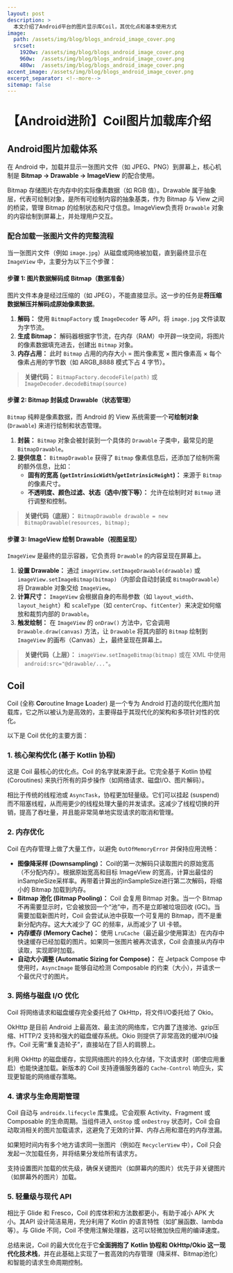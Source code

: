```yaml
---
layout: post
description: > 
  本文介绍了Android平台的图片显示库Coil，其优化点和基本使用方式
image: 
  path: /assets/img/blog/blogs_android_image_cover.png
  srcset: 
    1920w: /assets/img/blog/blogs_android_image_cover.png
    960w:  /assets/img/blog/blogs_android_image_cover.png
    480w:  /assets/img/blog/blogs_android_image_cover.png
accent_image: /assets/img/blog/blogs_android_image_cover.png
excerpt_separator: <!--more-->
sitemap: false
---
```

# 【Android进阶】Coil图片加载库介绍
## Android图片加载体系
在 Android 中，加载并显示一张图片文件（如 JPEG、PNG）到屏幕上，核心机制是 **Bitmap -> Drawable -> ImageView** 的配合使用。

Bitmap 存储图片在内存中的实际像素数据（如 RGB 值）。Drawable 属于抽象层，代表可绘制对象，是所有可绘制内容的抽象基类，作为 Bitmap 与 View 之间的桥梁，管理 Bitmap 的绘制状态和尺寸信息。ImageView负责将 `Drawable` 对象的内容绘制到屏幕上，并处理用户交互。
### 配合加载一张图片文件的完整流程
当一张图片文件（例如 `image.jpg`）从磁盘或网络被加载，直到最终显示在 `ImageView` 中，主要分为以下三个步骤：
#### 步骤 1: 图片数据解码成 Bitmap（数据准备）
图片文件本身是经过压缩的（如 JPEG），不能直接显示。这一步的任务是**将压缩数据解压并解码成原始像素数据**。
1.  **解码：** 使用 `BitmapFactory` 或 `ImageDecoder` 等 API，将 `image.jpg` 文件读取为字节流。
2.  **生成 Bitmap：** 解码器根据字节流，在内存（RAM）中开辟一块空间，将图片的像素数据填充进去，创建出 `Bitmap` 对象。
3.  **内存占用：** 此时 `Bitmap` 占用的内存大小 = 图片像素宽 × 图片像素高 × 每个像素占用的字节数（如 ARGB_8888 模式下占 4 字节）。

> **关键代码：** `BitmapFactory.decodeFile(path)` 或 `ImageDecoder.decodeBitmap(source)`

#### 步骤 2: Bitmap 封装成 Drawable（状态管理）
`Bitmap` 纯粹是像素数据，而 Android 的 View 系统需要一个**可绘制对象** (`Drawable`) 来进行绘制和状态管理。
1.  **封装：** `Bitmap` 对象会被封装到一个具体的 `Drawable` 子类中，最常见的是 `BitmapDrawable`。
2.  **提供信息：** `BitmapDrawable` 获得了 `Bitmap` 像素信息后，还添加了绘制所需的额外信息，比如：
    * **固有的宽高 (`getIntrinsicWidth`/`getIntrinsicHeight`)：** 来源于 `Bitmap` 的像素尺寸。
    * **不透明度、颜色过滤、状态（选中/按下等）：** 允许在绘制时对 `Bitmap` 进行调整和控制。

> **关键代码（底层）：** `BitmapDrawable drawable = new BitmapDrawable(resources, bitmap);`

#### 步骤 3: ImageView 绘制 Drawable（视图呈现）
`ImageView` 是最终的显示容器，它负责将 `Drawable` 的内容呈现在屏幕上。
1.  **设置 Drawable：** 通过 `imageView.setImageDrawable(drawable)` 或 `imageView.setImageBitmap(bitmap)`（内部会自动封装成 `BitmapDrawable`）将 Drawable 对象交给 `ImageView`。
2.  **计算尺寸：** `ImageView` 会根据自身的布局参数（如 `layout_width`、`layout_height`）和 `scaleType`（如 `centerCrop`、`fitCenter`）来决定如何缩放和裁剪内部的 `Drawable`。
3.  **触发绘制：** 在 `ImageView` 的 `onDraw()` 方法中，它会调用 `Drawable.draw(canvas)` 方法，让 `Drawable` 将其内部的 `Bitmap` 绘制到 `ImageView` 的画布（Canvas）上，最终呈现在屏幕上。

> **关键代码（上层）：** `imageView.setImageBitmap(bitmap)` 或在 XML 中使用 `android:src="@drawable/..."`。

## Coil
Coil (全称 **Co**routine **I**mage **L**oader) 是一个专为 Android 打造的现代化图片加载库，它之所以被认为是高效的，主要得益于其现代化的架构和多项针对性的优化。

以下是 Coil 优化的主要方面：
### 1. 核心架构优化 (基于 Kotlin 协程)
这是 Coil 最核心的优化点。Coil 的名字就来源于此。它完全基于 Kotlin 协程 (Coroutines) 来执行所有的异步操作（如网络请求、磁盘I/O、图片解码）。

相比于传统的线程池或 `AsyncTask`，协程更加轻量级。它们可以挂起 (suspend) 而不阻塞线程，从而用更少的线程处理大量的并发请求。这减少了线程切换的开销，提高了吞吐量，并且能非常简单地实现请求的取消和管理。
### 2. 内存优化
Coil 在内存管理上做了大量工作，以避免 `OutOfMemoryError` 并保持应用流畅：
* **图像降采样 (Downsampling)：** Coil的第一次解码只读取图片的原始宽高（不分配内存）。根据原始宽高和目标 ImageView 的宽高，计算出最佳的inSampleSize采样率。再带着计算出的inSampleSize进行第二次解码，将缩小的 Bitmap 加载到内存。
* **Bitmap 池化 (Bitmap Pooling)：** Coil 会复用 Bitmap 对象。当一个 Bitmap 不再需要显示时，它会被放回一个“池”中，而不是立即被垃圾回收 (GC)。当需要加载新图片时，Coil 会尝试从池中获取一个可复用的 Bitmap，而不是重新分配内存。这大大减少了 GC 的频率，从而减少了 UI 卡顿。
* **内存缓存 (Memory Cache)：** 使用 `LruCache`（最近最少使用算法）在内存中快速缓存已经加载的图片。如果同一张图片被再次请求，Coil 会直接从内存中读取，实现即时加载。
* **自动大小调整 (Automatic Sizing for Compose)：** 在 Jetpack Compose 中使用时，`AsyncImage` 能够自动检测 Composable 的约束（大小），并请求一个最优尺寸的图片。

### 3. 网络与磁盘 I/O 优化
Coil 将网络请求和磁盘缓存完全委托给了 OkHttp，将文件I/O委托给了 Okio。

OkHttp 是目前 Android 上最高效、最主流的网络库，它内置了连接池、gzip压缩、HTTP/2 支持和强大的磁盘缓存系统。Okio 则提供了非常高效的缓冲I/O操作。Coil 无需“重复造轮子”，直接站在了巨人的肩膀上。

利用 OkHttp 的磁盘缓存，实现网络图片的持久化存储，下次请求时（即使应用重启）也能快速加载。新版本的 Coil 支持遵循服务器的 `Cache-Control` 响应头，实现更智能的网络缓存策略。
### 4. 请求与生命周期管理
Coil 自动与 `androidx.lifecycle` 库集成。它会观察 Activity、Fragment 或 Composable 的生命周期。当组件进入 `onStop` 或 `onDestroy` 状态时，Coil 会自动取消相关的图片加载请求，这避免了无效的计算、内存占用和潜在的内存泄漏。

如果短时间内有多个地方请求同一张图片（例如在 `RecyclerView` 中），Coil 只会发起一次加载任务，并将结果分发给所有请求方。

支持设置图片加载的优先级，确保关键图片（如屏幕内的图片）优先于非关键图片（如屏幕外的图片）加载。
### 5. 轻量级与现代 API
相比于 Glide 和 Fresco，Coil 的库体积和方法数都更小，有助于减小 APK 大小。其API 设计简洁易用，充分利用了 Kotlin 的语言特性（如扩展函数、lambda 等）。与 Glide 不同，Coil 不使用注解处理器，这可以轻微加快应用的编译速度。

总结来说，Coil 的最大优化在于它**全面拥抱了 Kotlin 协程和 OkHttp/Okio 这一现代化技术栈**，并在此基础上实现了一套高效的内存管理（降采样、Bitmap池化）和智能的请求生命周期控制。